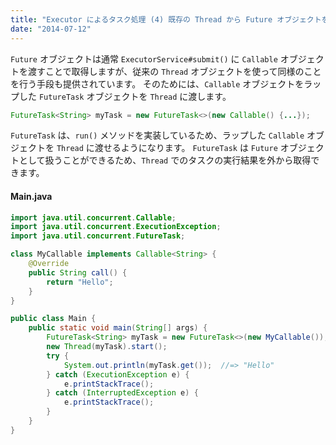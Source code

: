 ```yaml
---
title: "Executor によるタスク処理 (4) 既存の Thread から Future オブジェクトを取得する"
date: "2014-07-12"
---
```


`Future` オブジェクトは通常 `ExecutorService#submit()` に `Callable` オブジェクトを渡すことで取得しますが、従来の `Thread` オブジェクトを使って同様のことを行う手段も提供されています。
そのためには、`Callable` オブジェクトをラップした `FutureTask` オブジェクトを `Thread` に渡します。

```java
FutureTask<String> myTask = new FutureTask<>(new Callable() {...});
```

`FutureTask` は、`run()` メソッドを実装しているため、ラップした `Callable` オブジェクトを `Thread` に渡せるようになります。
`FutureTask` は `Future` オブジェクトとして扱うことができるため、`Thread` でのタスクの実行結果を外から取得できます。

#### Main.java

```java
import java.util.concurrent.Callable;
import java.util.concurrent.ExecutionException;
import java.util.concurrent.FutureTask;

class MyCallable implements Callable<String> {
    @Override
    public String call() {
        return "Hello";
    }
}

public class Main {
    public static void main(String[] args) {
        FutureTask<String> myTask = new FutureTask<>(new MyCallable());
        new Thread(myTask).start();
        try {
            System.out.println(myTask.get());  //=> "Hello"
        } catch (ExecutionException e) {
            e.printStackTrace();
        } catch (InterruptedException e) {
            e.printStackTrace();
        }
    }
}
```

